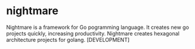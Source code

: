 # nightmare
Nightmare is a framework for Go pogramming language. It creates new go projects quickly, increasing productivity. Nightmare creates hexagonal architecture projects for golang. [DEVELOPMENT]
